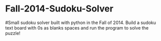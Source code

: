 # Fall-2014-Sudoku-Solver
#Small sudoku solver built with python in the Fall of 2014. Build a sudoku text board with 0s as blanks spaces and run the program to solve the puzzle!
